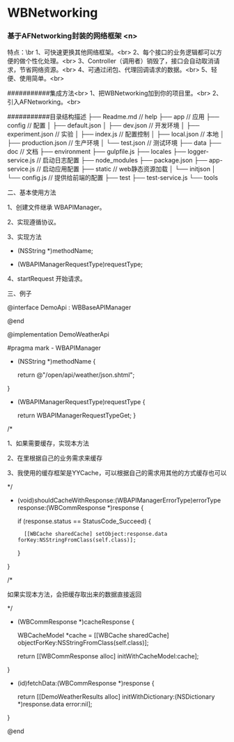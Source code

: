 # WBNetworking

### 基于AFNetworking封装的网络框架 \<n>

特点：\br
1、可快速更换其他网络框架。\<br>
2、每个接口的业务逻辑都可以方便的做个性化处理。\<br>
3、Controller（调用者）销毁了，接口会自动取消请求，节省网络资源。\<br>
4、可通过闭包、代理回调请求的数据。\<br>
5、轻便、使用简单。\<br>

###########集成方法\<br>
1、把WBNetworking加到你的项目里。\<br>
2、引入AFNetworking。\<br>

###########目录结构描述
├── Readme.md                   // help
├── app                         // 应用
├── config                      // 配置
│   ├── default.json
│   ├── dev.json                // 开发环境
│   ├── experiment.json         // 实验
│   ├── index.js                // 配置控制
│   ├── local.json              // 本地
│   ├── production.json         // 生产环境
│   └── test.json               // 测试环境
├── data
├── doc                         // 文档
├── environment
├── gulpfile.js
├── locales
├── logger-service.js           // 启动日志配置
├── node_modules
├── package.json
├── app-service.js              // 启动应用配置
├── static                      // web静态资源加载
│   └── initjson
│   	└── config.js 		// 提供给前端的配置
├── test
├── test-service.js
└── tools

二、基本使用方法

1、创建文件继承 WBAPIManager。

2、实现遵循<WBAPIManager>协议。
  
3、实现方法 

- (NSString *)methodName;

- (WBAPIManagerRequestType)requestType;

4、startRequest 开始请求。


三、例子

@interface DemoApi : WBBaseAPIManager <WBAPIManager>

@end

@implementation DemoWeatherApi

#pragma mark - WBAPIManager

- (NSString *)methodName {

    return @"/open/api/weather/json.shtml";
    
}

- (WBAPIManagerRequestType)requestType {

    return WBAPIManagerRequestTypeGet;
}


/*

 1、如果需要缓存，实现本方法
 
 2、在里根据自己的业务需求来缓存
 
 3、我使用的缓存框架是YYCache，可以根据自己的需求用其他的方式缓存也可以
 
 */
 
- (void)shouldCacheWithResponse:(WBAPIManagerErrorType)errorType response:(WBCommResponse *)response {

    if (response.status == StatusCode_Succeed) {
    
        [[WBCache sharedCache] setObject:response.data forKey:NSStringFromClass(self.class)];
        
    }
    
}

/*

 如果实现本方法，会把缓存取出来的数据直接返回
 
 */
 
- (WBCommResponse *)cacheResponse {

    WBCacheModel *cache = [[WBCache sharedCache] objectForKey:NSStringFromClass(self.class)];
    
    return [[WBCommResponse alloc] initWithCacheModel:cache];
    
}

- (id)fetchData:(WBCommResponse *)response {

    return [[DemoWeatherResults alloc] initWithDictionary:(NSDictionary *)response.data error:nil];
    
}

@end
